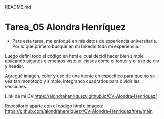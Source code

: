 README.md

# Tarea_05 Alondra Henríquez

- Para esta tarea, me enfoqué en mis datos de experiencia universitaria. Por lo que primero busqué en mi linkedin toda mi experiencia.

Luego definí todo el código en html el cual decidí hacer bien simple aplicando algunos elementos visto en clases como el footer y el uso de div y header. 

Agregué imagen, color y uso de una fuente en específico para que no se vea tan monótono y simple, integrando cuadrados para dividir las secciones.

Link de mi CV:https://alondrahenriquezv.github.io/CV-Alondra-Henriquez/ 

Repositorio aparte con el código html e imagen: https://github.com/alondrahenriquezv/CV-Alondra-Henriquez/tree/main 